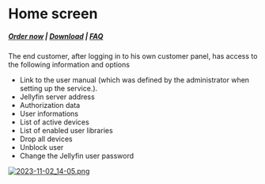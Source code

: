 # Home screen

#####  [Order now](https://puqcloud.com/whmcs-module-jellyfin.php) | [Download](https://download.puqcloud.com/WHMCS/servers/PUQ_WHMCS-Jellyfin/) | [FAQ](https://faq.puqcloud.com/)

The end customer, after logging in to his own customer panel, has access to the following information and options

- Link to the user manual (which was defined by the administrator when setting up the service.).
- Jellyfin server address
- Authorization data
- User informations
- List of active devices
- List of enabled user libraries
- Drop all devices
- Unblock user
- Change the Jellyfin user password

[![2023-11-02_14-05.png](https://doc.puq.info/uploads/images/gallery/2023-11/scaled-1680-/2023-11-02-14-05.png)](https://doc.puq.info/uploads/images/gallery/2023-11/2023-11-02-14-05.png)